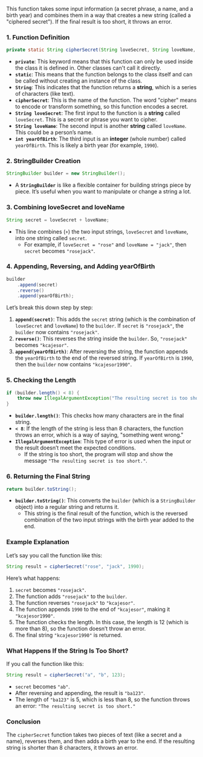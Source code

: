 This function takes some input information (a secret phrase, a name, and a birth year) and combines them in a way that creates a new string (called a "ciphered secret"). If the final result is too short, it throws an error.

### 1. **Function Definition**
```java
private static String cipherSecret(String loveSecret, String loveName, int yearOfBirth)
```
- **`private`**: This keyword means that this function can only be used inside the class it is defined in. Other classes can't call it directly.
- **`static`**: This means that the function belongs to the class itself and can be called without creating an instance of the class.
- **`String`**: This indicates that the function returns a **string**, which is a series of characters (like text).
- **`cipherSecret`**: This is the name of the function. The word "cipher" means to encode or transform something, so this function encodes a secret.
- **`String loveSecret`**: The first input to the function is a **string** called `loveSecret`. This is a secret or phrase you want to cipher.
- **`String loveName`**: The second input is another **string** called `loveName`. This could be a person’s name.
- **`int yearOfBirth`**: The third input is an **integer** (whole number) called `yearOfBirth`. This is likely a birth year (for example, `1990`).

### 2. **StringBuilder Creation**
```java
StringBuilder builder = new StringBuilder();
```
- A **`StringBuilder`** is like a flexible container for building strings piece by piece. It’s useful when you want to manipulate or change a string a lot.

### 3. **Combining loveSecret and loveName**
```java
String secret = loveSecret + loveName;
```
- This line combines (`+`) the two input strings, `loveSecret` and `loveName`, into one string called `secret`.
    - For example, if `loveSecret = "rose"` and `loveName = "jack"`, then `secret` becomes `"rosejack"`.

### 4. **Appending, Reversing, and Adding yearOfBirth**
```java
builder
    .append(secret)
    .reverse()
    .append(yearOfBirth);
```
Let’s break this down step by step:
1. **`append(secret)`**: This adds the `secret` string (which is the combination of `loveSecret` and `loveName`) to the `builder`. If `secret` is `"rosejack"`, the `builder` now contains `"rosejack"`.
2. **`reverse()`**: This reverses the string inside the `builder`. So, `"rosejack"` becomes `"kcajesor"`.
3. **`append(yearOfBirth)`**: After reversing the string, the function appends the `yearOfBirth` to the end of the reversed string. If `yearOfBirth` is `1990`, then the `builder` now contains `"kcajesor1990"`.

### 5. **Checking the Length**
```java
if (builder.length() < 8) {
    throw new IllegalArgumentException("The resulting secret is too short.");
}
```
- **`builder.length()`**: This checks how many characters are in the final string.
- **`< 8`**: If the length of the string is less than 8 characters, the function throws an error, which is a way of saying, "something went wrong."
- **`IllegalArgumentException`**: This type of error is used when the input or the result doesn’t meet the expected conditions.
    - If the string is too short, the program will stop and show the message `"The resulting secret is too short."`.

### 6. **Returning the Final String**
```java
return builder.toString();
```
- **`builder.toString()`**: This converts the `builder` (which is a `StringBuilder` object) into a regular string and returns it.
    - This string is the final result of the function, which is the reversed combination of the two input strings with the birth year added to the end.

### Example Explanation

Let’s say you call the function like this:
```java
String result = cipherSecret("rose", "jack", 1990);
```
Here’s what happens:
1. `secret` becomes `"rosejack"`.
2. The function adds `"rosejack"` to the `builder`.
3. The function reverses `"rosejack"` to `"kcajesor"`.
4. The function appends `1990` to the end of `"kcajesor"`, making it `"kcajesor1990"`.
5. The function checks the length. In this case, the length is 12 (which is more than 8), so the function doesn’t throw an error.
6. The final string `"kcajesor1990"` is returned.

### What Happens If the String Is Too Short?

If you call the function like this:
```java
String result = cipherSecret("a", "b", 123);
```
- `secret` becomes `"ab"`.
- After reversing and appending, the result is `"ba123"`.
- The length of `"ba123"` is 5, which is less than 8, so the function throws an error: `"The resulting secret is too short."`

### Conclusion
The `cipherSecret` function takes two pieces of text (like a secret and a name), reverses them, and then adds a birth year to the end. If the resulting string is shorter than 8 characters, it throws an error.